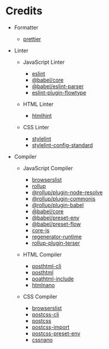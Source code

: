# Credits

- Formatter
	- [prettier](https://github.com/prettier/prettier)

- Linter
	- JavaScript Linter
		- [eslint](https://github.com/eslint/eslint)
		- [@babel/core](https://github.com/babel/babel/tree/main/packages/babel-core)
		- [@babel/eslint-parser](https://github.com/babel/babel/tree/main/eslint/babel-eslint-parser)
		- [eslint-plugin-flowtype](https://github.com/gajus/eslint-plugin-flowtype)
	- HTML Linter
		- [htmlhint](https://github.com/HTMLHint/HTMLHint)

	- CSS Linter
		- [stylelint](https://github.com/stylelint/stylelint)
		- [stylelint-config-standard](https://github.com/stylelint/stylelint-config-standard)

- Compiler
	- JavaScript Compiler
		- [browserslist](https://github.com/browserslist/browserslist) 
		- [rollup](https://github.com/rollup/rollup)
		- [@rollup/plugin-node-resolve](https://github.com/rollup/plugins/tree/master/packages/node-resolve)
		- [@rollup/plugin-commonjs](https://github.com/rollup/plugins/tree/master/packages/commonjs)
		- [@rollup/plugin-babel](https://github.com/rollup/plugins/tree/master/packages/babel)
		- [@babel/core](https://github.com/babel/babel/tree/main/packages/babel-core)
		- [@babel/preset-env](https://github.com/babel/babel/tree/main/packages/babel-preset-env)
		- [@babel/preset-flow](https://github.com/babel/babel/tree/main/packages/babel-preset-flow)
		- [core-js](https://github.com/zloirock/core-js)
		- [regenerator-runtime](https://github.com/facebook/regenerator/tree/main/packages/runtime)
		- [rollup-plugin-terser](https://github.com/TrySound/rollup-plugin-terser)

	- HTML Compiler
		- [posthtml-cli](https://github.com/posthtml/posthtml-cli)
		- [posthtml](https://github.com/posthtml/posthtml)
		- [poathtml-include](https://github.com/posthtml/posthtml-include)
		- [htmlnano](https://github.com/posthtml/htmlnano)

	- CSS Compiler
		- [browserslist](https://github.com/browserslist/browserslist) 
		- [postcss-cli](https://github.com/postcss/postcss-cli)
		- [postcss](https://github.com/postcss/postcss)
		- [postcss-import](https://github.com/postcss/postcss-import)
		- [postcss-preset-env](https://github.com/csstools/postcss-plugins/tree/main/plugin-packs/postcss-preset-env)
		- [cssnano](https://github.com/cssnano/cssnano)
